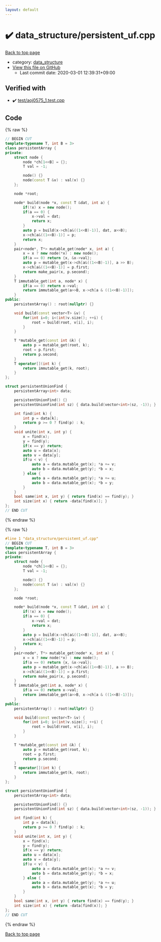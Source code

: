 ```yaml
---
layout: default
---
```


<!-- mathjax config similar to math.stackexchange -->
<script type="text/javascript" async
  src="https://cdnjs.cloudflare.com/ajax/libs/mathjax/2.7.5/MathJax.js?config=TeX-MML-AM_CHTML">
</script>
<script type="text/x-mathjax-config">
  MathJax.Hub.Config({
    TeX: { equationNumbers: { autoNumber: "AMS" }},
    tex2jax: {
      inlineMath: [ ['$','$'] ],
      processEscapes: true
    },
    "HTML-CSS": { matchFontHeight: false },
    displayAlign: "left",
    displayIndent: "2em"
  });
</script>

<script type="text/javascript" src="https://cdnjs.cloudflare.com/ajax/libs/jquery/3.4.1/jquery.min.js"></script>
<script src="https://cdn.jsdelivr.net/npm/jquery-balloon-js@1.1.2/jquery.balloon.min.js" integrity="sha256-ZEYs9VrgAeNuPvs15E39OsyOJaIkXEEt10fzxJ20+2I=" crossorigin="anonymous"></script>
<script type="text/javascript" src="../../assets/js/copy-button.js"></script>
<link rel="stylesheet" href="../../assets/css/copy-button.css" />


# :heavy_check_mark: data_structure/persistent_uf.cpp

<a href="../../index.html">Back to top page</a>

* category: <a href="../../index.html#c8f6850ec2ec3fb32f203c1f4e3c2fd2">data_structure</a>
* <a href="{{ site.github.repository_url }}/blob/master/data_structure/persistent_uf.cpp">View this file on GitHub</a>
    - Last commit date: 2020-03-01 12:39:31+09:00




## Verified with

* :heavy_check_mark: <a href="../../verify/test/aoj0575_1.test.cpp.html">test/aoj0575_1.test.cpp</a>


## Code

<a id="unbundled"></a>
{% raw %}
```cpp
// BEGIN CUT
template<typename T, int B = 3>
class persistentArray {
private:
    struct node {
        node *ch[1<<B] = {};
        T val = -1;

        node() {}
        node(const T &v) : val(v) {}
    };

    node *root;

    node* build(node *x, const T &dat, int a) {
        if(!x) x = new node();
        if(a == 0) {
            x->val = dat;
            return x;
        }
        auto p = build(x->ch[a&((1<<B)-1)], dat, a>>B);
        x->ch[a&((1<<B)-1)] = p;
        return x;
    }
    pair<node*, T*> mutable_get(node* x, int a) {
        x = x ? new node(*x) : new node();
        if(a == 0) return {x, &x->val};
        auto p = mutable_get(x->ch[a&((1<<B)-1)], a >> B);
        x->ch[a&((1<<B)-1)] = p.first;
        return make_pair(x, p.second);
    }
    T immutable_get(int a, node* x) {
        if(a == 0) return x->val;
        return immutable_get(a>>B, x->ch[a & ((1<<B)-1)]);
    }
public:
    persistentArray() : root(nullptr) {}

    void build(const vector<T> &v) {
        for(int i=0; i<(int)v.size(); ++i) {
            root = build(root, v[i], i);
        }
    }

    T *mutable_get(const int &k) {
        auto p = mutable_get(root, k);
        root = p.first;
        return p.second;
    }
    T operator[](int k) {
        return immutable_get(k, root);
    }
};

struct persistentUnionFind {
    persistentArray<int> data;

    persistentUnionFind() {}
    persistentUnionFind(int sz) { data.build(vector<int>(sz, -1)); }

    int find(int k) {
        int p = data[k];
        return p >= 0 ? find(p) : k;
    }
    void unite(int x, int y) {
        x = find(x);
        y = find(y);
        if(x == y) return;
        auto u = data[x];
        auto v = data[y];
        if(u < v) {
            auto a = data.mutable_get(x); *a += v;
            auto b = data.mutable_get(y); *b = x;
        } else {
            auto a = data.mutable_get(y); *a += u;
            auto b = data.mutable_get(x); *b = y;
        }
    }
    bool same(int x, int y) { return find(x) == find(y); }
    int size(int x) { return -data[find(x)]; }
};
// END CUT
```
{% endraw %}

<a id="bundled"></a>
{% raw %}
```cpp
#line 1 "data_structure/persistent_uf.cpp"
// BEGIN CUT
template<typename T, int B = 3>
class persistentArray {
private:
    struct node {
        node *ch[1<<B] = {};
        T val = -1;

        node() {}
        node(const T &v) : val(v) {}
    };

    node *root;

    node* build(node *x, const T &dat, int a) {
        if(!x) x = new node();
        if(a == 0) {
            x->val = dat;
            return x;
        }
        auto p = build(x->ch[a&((1<<B)-1)], dat, a>>B);
        x->ch[a&((1<<B)-1)] = p;
        return x;
    }
    pair<node*, T*> mutable_get(node* x, int a) {
        x = x ? new node(*x) : new node();
        if(a == 0) return {x, &x->val};
        auto p = mutable_get(x->ch[a&((1<<B)-1)], a >> B);
        x->ch[a&((1<<B)-1)] = p.first;
        return make_pair(x, p.second);
    }
    T immutable_get(int a, node* x) {
        if(a == 0) return x->val;
        return immutable_get(a>>B, x->ch[a & ((1<<B)-1)]);
    }
public:
    persistentArray() : root(nullptr) {}

    void build(const vector<T> &v) {
        for(int i=0; i<(int)v.size(); ++i) {
            root = build(root, v[i], i);
        }
    }

    T *mutable_get(const int &k) {
        auto p = mutable_get(root, k);
        root = p.first;
        return p.second;
    }
    T operator[](int k) {
        return immutable_get(k, root);
    }
};

struct persistentUnionFind {
    persistentArray<int> data;

    persistentUnionFind() {}
    persistentUnionFind(int sz) { data.build(vector<int>(sz, -1)); }

    int find(int k) {
        int p = data[k];
        return p >= 0 ? find(p) : k;
    }
    void unite(int x, int y) {
        x = find(x);
        y = find(y);
        if(x == y) return;
        auto u = data[x];
        auto v = data[y];
        if(u < v) {
            auto a = data.mutable_get(x); *a += v;
            auto b = data.mutable_get(y); *b = x;
        } else {
            auto a = data.mutable_get(y); *a += u;
            auto b = data.mutable_get(x); *b = y;
        }
    }
    bool same(int x, int y) { return find(x) == find(y); }
    int size(int x) { return -data[find(x)]; }
};
// END CUT

```
{% endraw %}

<a href="../../index.html">Back to top page</a>

